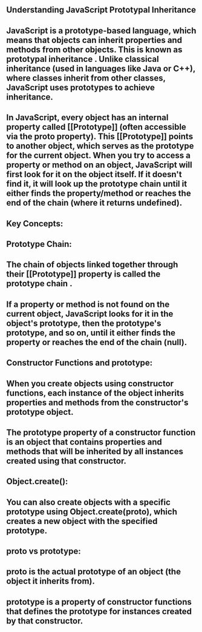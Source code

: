 
## Understanding JavaScript Prototypal Inheritance
## JavaScript is a prototype-based language, which means that objects can inherit properties and methods from other objects. This is known as prototypal inheritance . Unlike classical inheritance (used in languages like Java or C++), where classes inherit from other classes, JavaScript uses prototypes to achieve inheritance.

## In JavaScript, every object has an internal property called [[Prototype]] (often accessible via the __proto__ property). This [[Prototype]] points to another object, which serves as the prototype for the current object. When you try to access a property or method on an object, JavaScript will first look for it on the object itself. If it doesn't find it, it will look up the prototype chain until it either finds the property/method or reaches the end of the chain (where it returns undefined).

## Key Concepts:
## Prototype Chain:
## The chain of objects linked together through their [[Prototype]] property is called the prototype chain .
## If a property or method is not found on the current object, JavaScript looks for it in the object's prototype, then the prototype's prototype, and so on, until it either finds the property or reaches the end of the chain (null).
## Constructor Functions and prototype:
## When you create objects using constructor functions, each instance of the object inherits properties and methods from the constructor's prototype object.
## The prototype property of a constructor function is an object that contains properties and methods that will be inherited by all instances created using that constructor.
## Object.create():
## You can also create objects with a specific prototype using Object.create(proto), which creates a new object with the specified prototype.
## __proto__ vs prototype:
## __proto__ is the actual prototype of an object (the object it inherits from).
## prototype is a property of constructor functions that defines the prototype for instances created by that constructor.